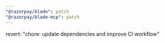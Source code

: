 ```yaml
---
"@razorpay/blade": patch
"@razorpay/blade-mcp": patch
---
```


revert: "chore: update dependencies and improve CI workflow"
